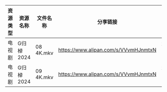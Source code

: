 | 资源类型 | 资源名称    | 文件名称      | 分享链接                                 | 更新时间                |
| ---- | ------- | --------- | ------------------------------------ | ------------------- |
| 电视剧  | G归棹2024 | 08 4K.mkv | https://www.alipan.com/s/VVvmHJnmtxN | 2024-12-27 14:05:18 |
| 电视剧  | G归棹2024 | 09 4K.mkv | https://www.alipan.com/s/VVvmHJnmtxN | 2024-12-27 14:05:18 |
